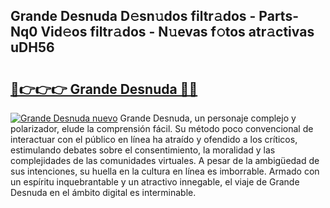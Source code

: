 ## Grande Desnuda D𝚎sn𝚞dos filtr𝚊dos - Parts-Nq0 Vid𝚎os filtr𝚊dos - N𝚞evas f𝚘tos atr𝚊ctivas uDH56

# <h2><a href="http://mb2uxm8.tromn.icu/?c=Grande+Desnuda">🔗👉👉👉 Grande Desnuda 🔗🔗</a></h2>

[![Grande Desnuda nuevo](https://i.imgur.com/pEAQMta.gif)](http://mb2uxm8.tromn.icu/?c=Grande+Desnuda)
Grande Desnuda, un personaje complejo y polarizador, elude la comprensión fácil. Su método poco convencional de interactuar con el público en línea ha atraído y ofendido a los críticos, estimulando debates sobre el consentimiento, la moralidad y las complejidades de las comunidades virtuales. A pesar de la ambigüedad de sus intenciones, su huella en la cultura en línea es imborrable. Armado con un espíritu inquebrantable y un atractivo innegable, el viaje de Grande Desnuda en el ámbito digital es interminable.
